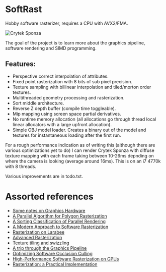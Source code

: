 # SoftRast
Hobby software rasterizer, requires a CPU with AVX2/FMA.

![Crytek Sponza](https://i.imgur.com/5z5ISe5.jpg)

The goal of the project is to learn more about the graphics pipeline, software rendering and SIMD programming. 

## Features:
- Perspective correct interpolation of attributes.
- Fixed point rasterization with 8 bits of sub pixel precision.
- Texture sampling with billinear interpolation and tiled/morton order textures.
- Multithreaded geometry processing and rasterization.
- Sort middle architecture.
- Reverse Z depth buffer (compile time toggleable).
- Mip mapping using screen space partial derivatives.
- No runtime memory allocation (all allocations go through thread local linear allocators with a large upfront allocation).
- Simple OBJ model loader. Creates a binary out of the model and textures for instantaneous loading after the first run.

For a rough performance indication as of writing this (although there are various optimizations yet to do) I can render Crytek Sponza with diffuse texture mapping with each frame taking between 10-26ms depnding on where the camera is looking (average around 16ms). This is on an i7 4770k with 8 threads.

Various improvements are in todo.txt.

# Assorted references
- [Some notes on Graphics Hardware](http://fileadmin.cs.lth.se/cs/Personal/Tomas_Akenine-Moller/gh20121127.pdf) 
- [A Parallel Algorithm for Polygon Rasterization](https://www.cs.drexel.edu/~david/Classes/Papers/comp175-06-pineda.pdf) 
- [A Sorting Classification of Parallel Rendering](http://www.cs.cmu.edu/afs/cs/academic/class/15869-f11/www/readings/molnar94_sorting.pdf)
- [A Modern Approach to Software Rasterization](https://www.semanticscholar.org/paper/A-Modern-Approach-to-Software-Rasterization-Taylor/082e452fea9591687e8c5eea51e6c7c5ff1f18aa)
- [Rasterization on Larabee](http://www.cs.cmu.edu/afs/cs/academic/class/15869-f11/www/readings/abrash09_lrbrast.pdf)
- [Advanced Rasterization](https://web.archive.org/web/20120625103536/http://devmaster.net/forums/topic/1145-advanced-rasterization/)
- [Texture tiling and swizzling](https://fgiesen.wordpress.com/2011/01/17/texture-tiling-and-swizzling/)
- [A trip through the Graphics Pipeline](https://fgiesen.wordpress.com/2011/07/09/a-trip-through-the-graphics-pipeline-2011-index/)
- [Optimizing Software Occlusion Culling](https://fgiesen.wordpress.com/2013/02/17/optimizing-sw-occlusion-culling-index/)
- [High-Performance Software Rasterization on GPUs](https://research.nvidia.com/publication/high-performance-software-rasterization-gpus)
- [Rasterization: a Practical Implementation](https://www.scratchapixel.com/lessons/3d-basic-rendering/rasterization-practical-implementation/overview-rasterization-algorithm)

